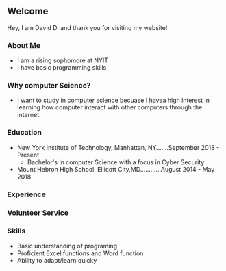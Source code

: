 ## Welcome 

Hey, I am David D. and thank you for visiting my website!

### About Me
* I am a rising sophomore at NYIT <br>
* I have basic programming skills <br>


### Why computer Science?
 * I want to study in computer science becuase I havea high interest in learning how
 computer interact with other computers through the internet.


### Education
* New York Institute of Technology, Manhattan, NY.......September 2018 - Present
	* Bachelor's in computer Science with a focus in Cyber Security <br>
* Mount Hebron High School, Ellicott City,MD............August 2014 - May 2018


### Experience



### Volunteer Service

### Skills
* Basic understanding of programing 
* Proficient Excel functions and Word function 
* Ability to adapt/learn quicky


